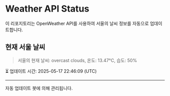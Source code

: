 
# Weather API Status

이 리포지토리는 OpenWeather API를 사용하여 서울의 날씨 정보를 자동으로 업데이트합니다.

## 현재 서울 날씨
> 서울의 현재 날씨: overcast clouds, 온도: 13.47°C, 습도: 50%

⏳ 업데이트 시간: 2025-05-17 22:46:09 (UTC)

---
자동 업데이트 봇에 의해 관리됩니다.
